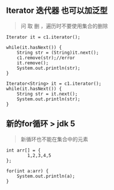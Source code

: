 ## Iterator 迭代器 也可以加泛型
> 问 取 删 ，遍历时不要使用集合的删除
```
Iterator it = c1.iterator();

while(it.hasNext()) {
	String str = (String)it.next();
	c1.remove(str);//error 
	it.remove();
	System.out.println(str);
}

Iterator<String> it = c1.iterator();
while(it.hasNext()) {
	String str = it.next();
	System.out.println(str);
}
```
## 新的for循环 > jdk 5
> 新循环也不能在集合中的元素
```
int arr[] = {
		1,2,3,4,5
};

for(int a:arr) {
	System.out.println(a);
}
	
```